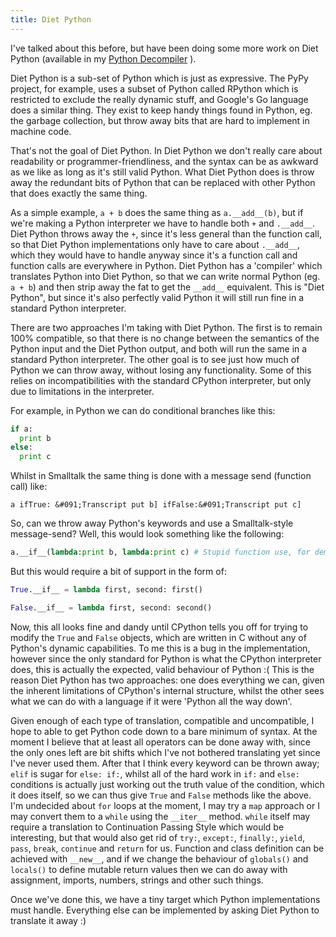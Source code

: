 ```yaml
---
title: Diet Python
---
```


I've talked about this before, but have been doing some more work on Diet Python (available in my [Python Decompiler](/git/python-decompiler) ).

Diet Python is a sub-set of Python which is just as expressive. The PyPy project, for example, uses a subset of Python called RPython which is restricted to exclude the really dynamic stuff, and Google's Go language does a similar thing. They exist to keep handy things found in Python, eg. the garbage collection, but throw away bits that are hard to implement in machine code.

That's not the goal of Diet Python. In Diet Python we don't really care about readability or programmer-friendliness, and the syntax can be as awkward as we like as long as it's still valid Python. What Diet Python does is throw away the redundant bits of Python that can be replaced with other Python that does exactly the same thing.

As a simple example, `a + b` does the same thing as `a.__add__(b)`, but if we're making a Python interpreter we have to handle both `+` and `.__add__`. Diet Python throws away the `+`, since it's less general than the function call, so that Diet Python implementations only have to care about `.__add__`, which they would have to handle anyway since it's a function call and function calls are everywhere in Python. Diet Python has a 'compiler' which translates Python into Diet Python, so that we can write normal Python (eg. `a + b`) and then strip away the fat to get the `__add__`  equivalent. This is "Diet Python", but since it's also perfectly valid Python it will still run fine in a standard Python interpreter.

There are two approaches I'm taking with Diet Python. The first is to remain 100% compatible, so that there is no change between the semantics of the Python input and the Diet Python output, and both will run the same in a standard Python interpreter. The other goal is to see just how much of Python we can throw away, without losing any functionality. Some of this relies on incompatibilities with the standard CPython interpreter, but only due to limitations in the interpreter.

For example, in Python we can do conditional branches like this:

``` python
if a:
  print b
else:
  print c
```

Whilst in Smalltalk the same thing is done with a message send (function call) like:

``` smalltalk
a ifTrue: &#091;Transcript put b] ifFalse:&#091;Transcript put c]
```

So, can we throw away Python's keywords and use a Smalltalk-style message-send? Well, this would look something like the following:

``` python
a.__if__(lambda:print b, lambda:print c) # Stupid function use, for demonstration only
```

But this would require a bit of support in the form of:

```python
True.__if__ = lambda first, second: first()

False.__if__ = lambda first, second: second()
```

Now, this all looks fine and dandy until CPython tells you off for trying to modify the `True` and `False` objects, which are written in C without any of Python's dynamic capabilities. To me this is a bug in the implementation, however since the only standard for Python is what the CPython interpreter does, this is actually the expected, valid behaviour of Python :( This is the reason Diet Python has two approaches: one does everything we can, given the inherent limitations of CPython's internal structure, whilst the other sees what we can do with a language if it were 'Python all the way down'.

Given enough of each type of translation, compatible and uncompatible, I hope to able to get Python code down to a bare minimum of syntax. At the moment I believe that at least all operators can be done away with, since the only ones left are bit shifts which I've not bothered translating yet since I've never used them. After that I think every keyword can be thrown away; `elif` is sugar for `else: if:`, whilst all of the hard work in `if:` and `else:` conditions is actually just working out the truth value of the condition, which it does itself, so we can thus give `True` and `False` methods like the above. I'm undecided about `for` loops at the moment, I may try a `map` approach or I may convert them to a `while` using the `__iter__` method. `while` itself may require a translation to Continuation Passing Style which would be interesting, but that would also get rid of `try:`, `except:`, `finally:`, `yield`, `pass`, `break`, `continue` and `return` for us. Function and class definition can be achieved with `__new__`, and if we change the behaviour of `globals()` and `locals()` to define mutable return values then we can do away with assignment, imports, numbers, strings and other such things.

Once we've done this, we have a tiny target which Python implementations must handle. Everything else can be implemented by asking Diet Python to translate it away :)
